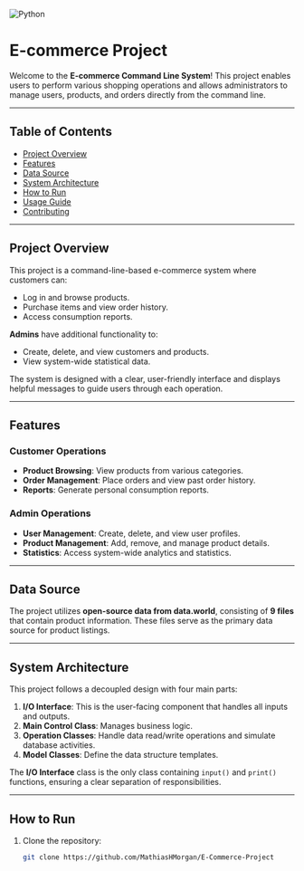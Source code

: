 ![Python](https://img.shields.io/badge/Python-3.x-blue)


# E-commerce Project

Welcome to the **E-commerce Command Line System**! This project enables users to perform various shopping operations and allows administrators to manage users, products, and orders directly from the command line.

---

## Table of Contents
- [Project Overview](#project-overview)
- [Features](#features)
- [Data Source](#data-source)
- [System Architecture](#system-architecture)
- [How to Run](#how-to-run)
- [Usage Guide](#usage-guide)
- [Contributing](#contributing)

---

## Project Overview

This project is a command-line-based e-commerce system where customers can:
- Log in and browse products.
- Purchase items and view order history.
- Access consumption reports.

**Admins** have additional functionality to:
- Create, delete, and view customers and products.
- View system-wide statistical data.

The system is designed with a clear, user-friendly interface and displays helpful messages to guide users through each operation.

---

## Features

### Customer Operations
- **Product Browsing**: View products from various categories.
- **Order Management**: Place orders and view past order history.
- **Reports**: Generate personal consumption reports.

### Admin Operations
- **User Management**: Create, delete, and view user profiles.
- **Product Management**: Add, remove, and manage product details.
- **Statistics**: Access system-wide analytics and statistics.

---

## Data Source

The project utilizes **open-source data from data.world**, consisting of **9 files** that contain product information. These files serve as the primary data source for product listings.

---

## System Architecture

This project follows a decoupled design with four main parts:

1. **I/O Interface**: This is the user-facing component that handles all inputs and outputs.
2. **Main Control Class**: Manages business logic.
3. **Operation Classes**: Handle data read/write operations and simulate database activities.
4. **Model Classes**: Define the data structure templates.

The **I/O Interface** class is the only class containing `input()` and `print()` functions, ensuring a clear separation of responsibilities.

---

## How to Run

1. Clone the repository:
   ```bash
   git clone https://github.com/MathiasHMorgan/E-Commerce-Project

